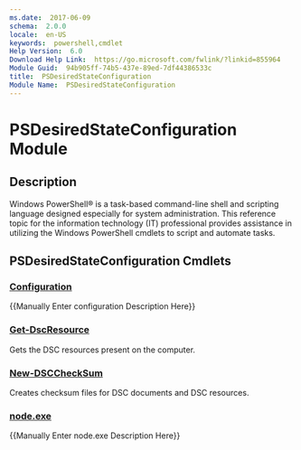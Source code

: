 ```yaml
---
ms.date:  2017-06-09
schema:  2.0.0
locale:  en-US
keywords:  powershell,cmdlet
Help Version:  6.0
Download Help Link:  https://go.microsoft.com/fwlink/?linkid=855964
Module Guid:  94b905ff-74b5-437e-89ed-7df44386533c
title:  PSDesiredStateConfiguration
Module Name:  PSDesiredStateConfiguration
---
```


# PSDesiredStateConfiguration Module
## Description
Windows PowerShell® is a task-based command-line shell and scripting language designed especially for system administration. This reference topic for the information technology (IT) professional provides assistance in utilizing the Windows PowerShell cmdlets to script and automate tasks.

## PSDesiredStateConfiguration Cmdlets
### [Configuration](Configuration.md)
{{Manually Enter configuration Description Here}}

### [Get-DscResource](Get-DscResource.md)
Gets the DSC resources present on the computer.


### [New-DSCCheckSum](New-DSCCheckSum.md)
Creates checksum files for DSC documents and DSC resources.


### [node.exe](node.exe.md)
{{Manually Enter node.exe Description Here}}
